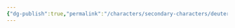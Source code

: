 ```yaml
---
{"dg-publish":true,"permalink":"/characters/secondary-characters/deuteragonists/dr-zackary-zoinks/"}
---
```



